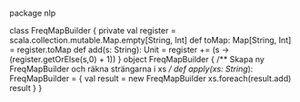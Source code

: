 package nlp

class FreqMapBuilder {
  private val register = scala.collection.mutable.Map.empty[String, Int]
  def toMap: Map[String, Int] = register.toMap
  def add(s: String): Unit = register += (s -> (register.getOrElse(s,0) + 1))
}
object FreqMapBuilder {
  /** Skapa ny FreqMapBuilder och räkna strängarna i xs */
  def apply(xs: String*): FreqMapBuilder = {
    val result = new FreqMapBuilder
    xs.foreach(result.add)
    result
  }
}
